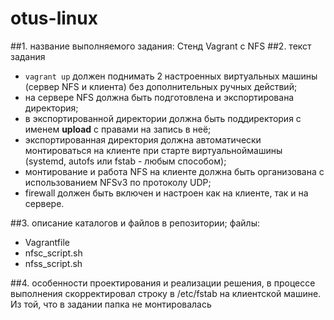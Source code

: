 # otus-linux

##1. название выполняемого задания: Стенд Vagrant с NFS
##2. текст задания
- `vagrant up` должен поднимать 2 настроенных виртуальных машины
(сервер NFS и клиента) без дополнительных ручных действий;
- на сервере NFS должна быть подготовлена и экспортирована
директория;
- в экспортированной директории должна быть поддиректория
с именем __upload__ с правами на запись в неё;
- экспортированная директория должна автоматически монтироваться
на клиенте при старте виртуальноймашины (systemd, autofs или fstab -
любым способом);
- монтирование и работа NFS на клиенте должна быть организована
с использованием NFSv3 по протоколу UDP;
- firewall должен быть включен и настроен как на клиенте,
так и на сервере.

##3. описание каталогов и файлов в репозитории;
файлы: 
- Vagrantfile
- nfsc_script.sh
- nfss_script.sh

##4. особенности проектирования и реализации решения,
в процессе выполнения скорректировал строку в /etc/fstab на клиентской машине. 
Из той, что в задании папка не монтировалась
